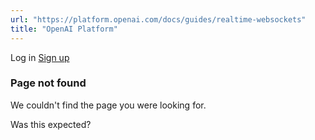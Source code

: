 ```yaml
---
url: "https://platform.openai.com/docs/guides/realtime-websockets"
title: "OpenAI Platform"
---
```


Log in [Sign up](https://platform.openai.com/signup)

### Page not found

We couldn't find the page you were looking for.

Was this expected?